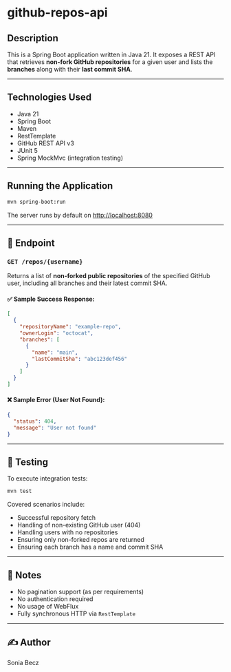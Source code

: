 # github-repos-api

## Description

This is a Spring Boot application written in Java 21. It exposes a REST API that retrieves **non-fork GitHub repositories** for a given user and lists the **branches** along with their **last commit SHA**.

---

## Technologies Used

- Java 21
- Spring Boot
- Maven
- RestTemplate
- GitHub REST API v3
- JUnit 5
- Spring MockMvc (integration testing)

---

## Running the Application

```bash
mvn spring-boot:run
```

The server runs by default on [http://localhost:8080](http://localhost:8080)

---

## 📂 Endpoint

### `GET /repos/{username}`

Returns a list of **non-forked public repositories** of the specified GitHub user, including all branches and their latest commit SHA.

#### ✅ Sample Success Response:
```json
[
  {
    "repositoryName": "example-repo",
    "ownerLogin": "octocat",
    "branches": [
      {
        "name": "main",
        "lastCommitSha": "abc123def456"
      }
    ]
  }
]
```

#### ❌ Sample Error (User Not Found):
```json
{
  "status": 404,
  "message": "User not found"
}
```

---

## 🧪 Testing

To execute integration tests:

```bash
mvn test
```

Covered scenarios include:

- Successful repository fetch
- Handling of non-existing GitHub user (404)
- Handling users with no repositories
- Ensuring only non-forked repos are returned
- Ensuring each branch has a name and commit SHA

---

## 📌 Notes

- No pagination support (as per requirements)
- No authentication required
- No usage of WebFlux
- Fully synchronous HTTP via `RestTemplate`

---

## ✍️ Author

Sonia Becz

